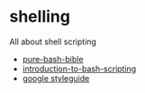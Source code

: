 # shelling
All about shell scripting

- [pure-bash-bible](https://github.com/dylanaraps/pure-bash-bible)
- [introduction-to-bash-scripting](https://github.com/bobbyiliev/introduction-to-bash-scripting/blob/main/index.html)
- [google styleguide](https://google.github.io/styleguide/shellguide.html)
